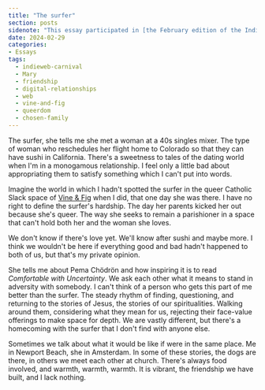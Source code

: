 ```yaml
---
title: "The surfer"
section: posts
sidenote: "This essay participated in [the February edition of the IndieWeb Carnival](https://manuelmoreale.com/indieweb-carnival-digital-relationships), which was about digital relationships."
date: 2024-02-29
categories:
- Essays
tags:
  - indieweb-carnival
  - Mary
  - friendship
  - digital-relationships
  - web
  - vine-and-fig
  - queerdom
  - chosen-family
---
```


The surfer, she tells me she met a woman at a 40s singles mixer. The type of woman who reschedules her flight home to Colorado so that they can have sushi in California. There's a sweetness to tales of the dating world when I'm in a monogamous relationship. I feel only a little bad about appropriating them to satisfy something which I can't put into words.

Imagine the world in which I hadn't spotted the surfer in the queer Catholic Slack space of [Vine & Fig](https://vineandfig.co/) when I did, that one day she was there. I have no right to define the surfer's hardship. The day her parents kicked her out because she's queer. The way she seeks to remain a parishioner in a space that can't hold both her and the woman she loves.

We don't know if there's love yet. We'll know after sushi and maybe more. I think we wouldn't be here if everything good and bad hadn't happened to both of us, but that's my private opinion.

She tells me about Pema Chödrön and how inspiring it is to read _Comfortable with Uncertainty_. We ask each other what it means to stand in adversity with somebody. I can't think of a person who gets this part of me better than the surfer. The steady rhythm of finding, questioning, and returning to the stories of Jesus, the stories of our spiritualities. Walking around them, considering what they mean for us, rejecting their face-value offerings to make space for depth. We are vastly different, but there's a homecoming with the surfer that I don't find with anyone else.

Sometimes we talk about what it would be like if were in the same place. Me in Newport Beach, she in Amsterdam. In some of these stories, the dogs are there, in others we meet each other at church. There's always food involved, and warmth, warmth, warmth. It is vibrant, the friendship we have built, and I lack nothing.
